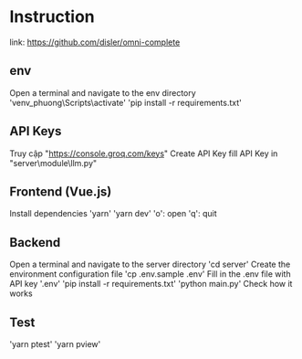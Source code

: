 # Instruction
link: https://github.com/disler/omni-complete

## env
Open a terminal and navigate to the env directory
'venv_phuong\Scripts\activate'
'pip install -r requirements.txt'


## API Keys
Truy cập "https://console.groq.com/keys"
Create API Key
fill API Key in "server\module\llm.py"

## Frontend (Vue.js)
Install dependencies
'yarn'
'yarn dev'
'o': open
'q': quit

## Backend
Open a terminal and navigate to the server directory
'cd server'
Create the environment configuration file
'cp .env.sample .env'
Fill in the .env file with API key 
'.env'
'pip install -r requirements.txt'
'python main.py'
Check how it works

## Test
'yarn ptest'
'yarn pview'

